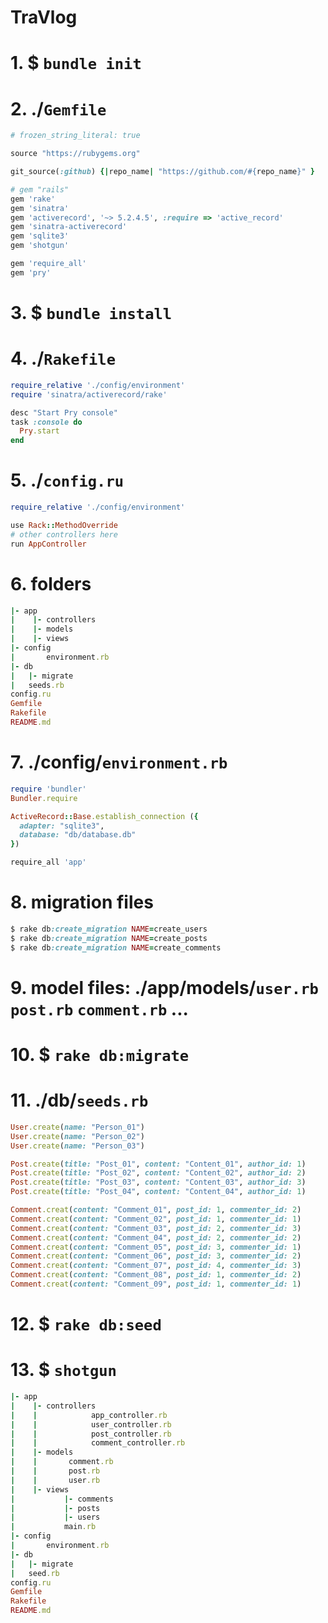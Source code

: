 # TraVlog

# 1. $ `bundle init`

# 2. ./`Gemfile`
```ruby
# frozen_string_literal: true

source "https://rubygems.org"

git_source(:github) {|repo_name| "https://github.com/#{repo_name}" }

# gem "rails"
gem 'rake'
gem 'sinatra'
gem 'activerecord', '~> 5.2.4.5', :require => 'active_record'
gem 'sinatra-activerecord'
gem 'sqlite3'
gem 'shotgun'

gem 'require_all'
gem 'pry'
```

# 3. $ `bundle install`

# 4. ./`Rakefile`
```ruby
require_relative './config/environment'
require 'sinatra/activerecord/rake'

desc "Start Pry console"
task :console do
  Pry.start
end
```

# 5. ./`config.ru`
```ruby
require_relative './config/environment'

use Rack::MethodOverride
# other controllers here
run AppController
```

# 6. folders
```ruby
|- app
|    |- controllers
|    |- models
|    |- views
|- config
|       environment.rb
|- db
|   |- migrate
|   seeds.rb
config.ru
Gemfile
Rakefile
README.md
```

# 7. ./config/`environment.rb`
```ruby
require 'bundler'
Bundler.require

ActiveRecord::Base.establish_connection ({
  adapter: "sqlite3", 
  database: "db/database.db"
})

require_all 'app'
```
# 8. migration files
```ruby
$ rake db:create_migration NAME=create_users
$ rake db:create_migration NAME=create_posts
$ rake db:create_migration NAME=create_comments
```

# 9. model files: ./app/models/`user.rb` `post.rb` `comment.rb` ...

# 10. $ `rake db:migrate`

# 11. ./db/`seeds.rb`
```ruby
User.create(name: "Person_01")
User.create(name: "Person_02")
User.create(name: "Person_03")

Post.create(title: "Post_01", content: "Content_01", author_id: 1)
Post.create(title: "Post_02", content: "Content_02", author_id: 2)
Post.create(title: "Post_03", content: "Content_03", author_id: 3)
Post.create(title: "Post_04", content: "Content_04", author_id: 1)

Comment.creat(content: "Comment_01", post_id: 1, commenter_id: 2)
Comment.creat(content: "Comment_02", post_id: 1, commenter_id: 1)
Comment.creat(content: "Comment_03", post_id: 2, commenter_id: 3)
Comment.creat(content: "Comment_04", post_id: 2, commenter_id: 2)
Comment.creat(content: "Comment_05", post_id: 3, commenter_id: 1)
Comment.creat(content: "Comment_06", post_id: 3, commenter_id: 2)
Comment.creat(content: "Comment_07", post_id: 4, commenter_id: 3)
Comment.creat(content: "Comment_08", post_id: 1, commenter_id: 2)
Comment.creat(content: "Comment_09", post_id: 1, commenter_id: 1)
```

# 12. $ `rake db:seed`

# 13. $ `shotgun`



```ruby
|- app
|    |- controllers
|    |            app_controller.rb
|    |            user_controller.rb
|    |            post_controller.rb
|    |            comment_controller.rb
|    |- models
|    |       comment.rb
|    |       post.rb
|    |       user.rb
|    |- views
|           |- comments
|           |- posts
|           |- users
|           main.rb
|- config
|       environment.rb
|- db
|   |- migrate
|   seed.rb
config.ru
Gemfile
Rakefile
README.md
```